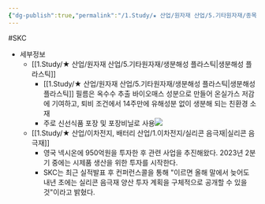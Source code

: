 ```yaml
---
{"dg-publish":true,"permalink":"/1.Study/★ 산업/원자재 산업/5.기타원자재/종목/SKC/","created":"2023-06-12T12:12:06.923+09:00","updated":"2025-06-26T15:41:48.755+09:00"}
---
```


#SKC


- 세부정보
	- [[1.Study/★ 산업/원자재 산업/5.기타원자재/생분해성 플라스틱\|생분해성 플라스틱]]
		- [[1.Study/★ 산업/원자재 산업/5.기타원자재/생분해성 플라스틱\|생분해성 플라스틱]] 필름은 옥수수 추출 바이오매스 성분으로 만들어 온실가스 저감에 기여하고, 퇴비 조건에서 14주만에 유해성분 없이 생분해 되는 친환경 소재
		- 주로 신선식품 포장 및 포장비닐로 사용![](https://i.imgur.com/i6J8x8V.png)
	- [[1.Study/★ 산업/이차전지, 배터리 산업/1.이차전지/실리콘 음극재\|실리콘 음극재]]
		- 영국 넥시온에 950억원을 투자한 후 관련 사업을 추진해왔다. 2023년 2분기 중에는 시제품 생산을 위한 투자를 시작한다. 
		- SKC는 최근 실적발표 후 컨퍼런스콜을 통해 "이르면 올해 말에서 늦어도 내년 초에는 실리콘 음극재 양산 투자 계획을 구체적으로 공개할 수 있을 것"이라고 밝혔다.
